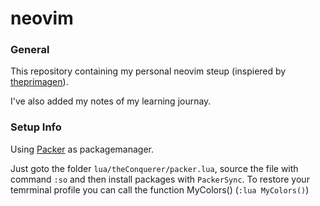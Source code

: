 # neovim

### General

This repository containing my personal neovim steup (inspiered by [theprimagen](https://github.com/ThePrimeagen)).

I've also added my notes of my learning journay.


### Setup Info

Using [Packer](https://github.com/wbthomason/packer.nvim) as packagemanager.

Just goto the folder `lua/theConquerer/packer.lua`, source the file with command `:so` and then install packages with `PackerSync`. To restore your temrminal profile you can call the function MyColors() (`:lua MyColors()`)
